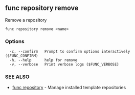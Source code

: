## func repository remove

Remove a repository

```
func repository remove <name>
```

### Options

```
  -c, --confirm   Prompt to confirm options interactively ($FUNC_CONFIRM)
  -h, --help      help for remove
  -v, --verbose   Print verbose logs ($FUNC_VERBOSE)
```

### SEE ALSO

* [func repository](func_repository.md)	 - Manage installed template repositories

